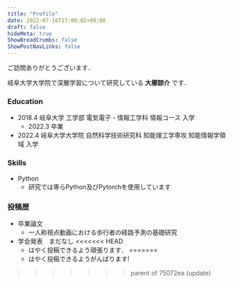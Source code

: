 ```yaml
---
title: "Profile"
date: 2022-07-16T17:00:02+09:00
draft: false
hideMeta: true
ShowBreadCrumbs: false
ShowPostNavLinks: false
---
```


ご訪問ありがとうございます．

岐阜大学大学院で深層学習について研究している **大櫛諒介** です．


### Education

 - 2018.4 岐阜大学 工学部 電気電子・情報工学科 情報コース 入学
   - 2022.3 卒業
 - 2022.4 岐阜大学大学院 自然科学技術研究科 知能理工学専攻 知能情報学領域 入学

### Skills

 - Python
   - 研究では専らPython及びPytorchを使用しています

### 投稿歴

 - 卒業論文
   - 一人称視点動画における歩行者の経路予測の基礎研究
 - 学会発表　まだなし
<<<<<<< HEAD
   - はやく投稿できるよう頑張ります．
=======
   - はやく投稿できるようがんばります!
>>>>>>> parent of 75072ea (update)
